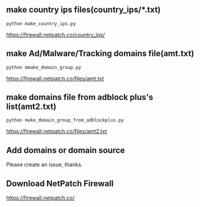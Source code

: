 ## make country ips files(country_ips/*.txt)


    python make_country_ips.py
    

<https://firewall.netpatch.co/country_ips/>

## make Ad/Malware/Tracking domains file(amt.txt)


    python mmake_domain_group.py
    

<https://firewall.netpatch.co/files/amt.txt>

## make domains file from adblock plus's list(amt2.txt)


    python make_domain_group_from_adblockplus.py
    

<https://firewall.netpatch.co/files/amt2.txt>

## Add domains or domain source

Please create an issue, thanks.

## Download NetPatch Firewall

<https://firewall.netpatch.co/>

